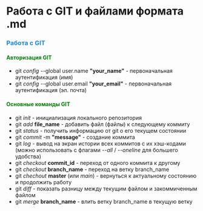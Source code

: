 # Работа с GIT и файлами формата .md

### <font color="#1589F0">Работа с GIT</font>
#### <font color="green">Авторизация GIT</font>

* git *config* --global user.name **"your_name"** - первоначальная аутентификация (имя)
* git *config* --global user.email **"your_email"** - первоначальная аутентификация (эл. почта)

#### <font color="green">Основные команды GIT</font>
* git *init* - инициализация локального репозитория
* git *add* **file_name** - добавить файл (файлы) к следующему коммиту
* git *status* - получить информацию от git о его текущем состоянии
* git *commit* -m **"message"** - создание коммита
* git *log* - вывод на экран истории всех коммитов с их хэш-кодами (можно использовать с флагами *--all* / *--oneline* для большего удобства)
* git *checkout* **commit_id** - переход от одного коммита к другому
* git *checkout* **branch_name** - переход на ветку branch_name
* git *chechout* **master** (или *main*) - вернуться к актуальному состоянию и продолжить работу
* git *diff* - показать разницу между текущим файлом и закоммиченным файлом
* git *merge* **branch_name** - влить ветку branch_name в текущую ветку
